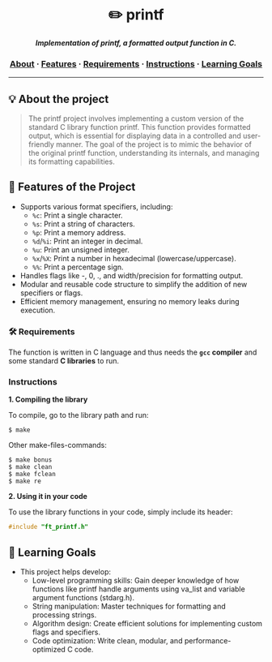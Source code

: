 <h1 align="center">
	✏️ printf
</h1>

<p align="center">
	<b><i>Implementation of printf, a formatted output function in C.</i></b><br>
</p>

<h3 align="center">
    <a href="#about-the-project">About</a>
    <span> · </span>
    <a href="#features-of-the-project">Features</a>
    <span> · </span>
    <a href="#🛠️ requirements">Requirements</a>
    <span> · </span>
    <a href="#instructions">Instructions</a>
    <span> · </span>
    <a href="#learning-goals">Learning Goals</a>
</h3>


---

## 💡 About the project

> The printf project involves implementing a custom version of the standard C library function printf. This function provides formatted output, which is essential for displaying data in a controlled and user-friendly manner. The goal of the project is to mimic the behavior of the original printf function, understanding its internals, and managing its formatting capabilities.


## 🌟 Features of the Project

- Supports various format specifiers, including:
	- `%c`: Print a single character.
	- `%s`: Print a string of characters.
	- `%p`: Print a memory address.
	- `%d`/`%i`: Print an integer in decimal.
	- `%u`: Print an unsigned integer.
	- `%x`/`%X`: Print a number in hexadecimal (lowercase/uppercase).
	- `%%`: Print a percentage sign.
- Handles flags like -, 0, ., and width/precision for formatting output.
- Modular and reusable code structure to simplify the addition of new specifiers or flags.
- Efficient memory management, ensuring no memory leaks during execution.


### 🛠️ Requirements

The function is written in C language and thus needs the **`gcc` compiler** and some standard **C libraries** to run.

### Instructions

**1. Compiling the library**

To compile, go to the library path and run:

```shell
$ make
```

Other make-files-commands:
```shell
$ make bonus
$ make clean
$ make fclean
$ make re
```
**2. Using it in your code**

To use the library functions in your code, simply include its header:

```C
#include "ft_printf.h"
```

## 🎯 Learning Goals
- This project helps develop:
	- Low-level programming skills: Gain deeper knowledge of how functions like printf handle arguments using va_list and variable argument functions (stdarg.h).
	- String manipulation: Master techniques for formatting and processing strings.
	- Algorithm design: Create efficient solutions for implementing custom flags and specifiers.
	- Code optimization: Write clean, modular, and performance-optimized C code.
